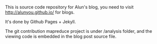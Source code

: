 
This is source code repository for Alun's blog, you need to visit http://alunyou.github.io/ for blogs.

It's done by Github Pages + Jekyll.

The git contribution mapreduce project is under /analysis folder, and the viewing code is embedded in the blog post source file.
